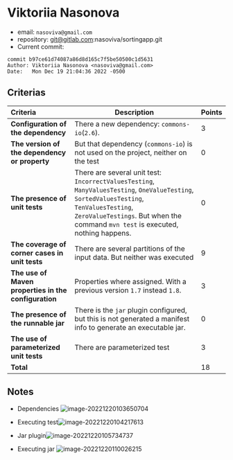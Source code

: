 # Viktoriia Nasonova

* email: `nasoviva@gmail.com`
* repository: git@gitlab.com:nasoviva/sortingapp.git
* Current commit:
```shell
commit b97ce61d74087a86d8d165c7f5be50500c1d5631
Author: Viktoriia Nasonova <nasoviva@gmail.com>
Date:   Mon Dec 19 21:04:36 2022 -0500
```

## Criterias
| Criteria                                             | Description                                                  | Points |
| :--------------------------------------------------- | ------------------------------------------------------------ | ------ |
| **Configuration of the dependency**                  | There a new dependency: `commons-io`(`2.6`).                 | 3      |
| **The version of the dependency or property**        | But that dependency (`commons-io`) is not used on the project, neither on the test | 0      |
| **The presence of unit tests**                       | There are several unit test: `IncorrectValuesTesting`, `ManyValuesTesting`, `OneValueTesting`, `SortedValuesTesting`, `TenValuesTesting`, `ZeroValueTestings`. But when the command `mvn test` is executed, nothing happens. | 0      |
| **The coverage of corner cases in unit tests**       | There are several partitions of the input data. But neither was executed | 9      |
| **The use of Maven properties in the configuration** | Properties where assigned. With a previous version `1.7` instead `1.8`. | 3      |
| **The presence of the runnable jar**                 | There is the `jar` plugin configured, but this is not generated a manifest info to generate an executable jar. | 0      |
| **The use of parameterized unit tests**              | There are parameterized test                                 | 3      |
| **Total**                                            |                                                              | 18     |

## Notes

* Dependencies ![image-20221220103650704](/home/juancardona/Workbench/java-deep-epam-2022-23/images/image-20221220103650704.png)

* Executing test![image-20221220104217613](/home/juancardona/Workbench/java-deep-epam-2022-23/images/image-20221220104217613.png)

* Jar plugin![image-20221220105734737](/home/juancardona/Workbench/java-deep-epam-2022-23/images/image-20221220105734737.png)

* Executing jar ![image-20221220110026215](/home/juancardona/Workbench/java-deep-epam-2022-23/images/image-20221220110026215.png)

  

